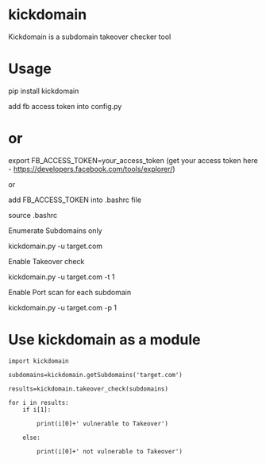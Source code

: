 # kickdomain
Kickdomain is a subdomain takeover checker tool

# Usage

pip install kickdomain

add fb access token into config.py

# or

export FB_ACCESS_TOKEN=your_access_token (get your access token here - https://developers.facebook.com/tools/explorer/)

or 

add FB_ACCESS_TOKEN into .bashrc file

source .bashrc

Enumerate Subdomains only 

kickdomain.py -u target.com 

Enable Takeover check

kickdomain.py -u target.com -t 1

Enable Port scan for each subdomain 

kickdomain.py -u target.com -p 1

# Use kickdomain as a module

```
import kickdomain

subdomains=kickdomain.getSubdomains('target.com')

results=kickdomain.takeover_check(subdomains)

for i in results:
    if i[1]:

        print(i[0]+' vulnerable to Takeover')

    else:

        print(i[0]+' not vulnerable to Takeover')

```
    